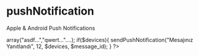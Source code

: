 pushNotification
================

Apple &amp; Android Push Notifications

<?php

include("includes/functions.php");
//$devices => array("asdf...","qwert..."....);
if($devices){
    sendPushNotification("Mesajınız Yanıtlandı", 12, $devices, $message_id);
}

?>
